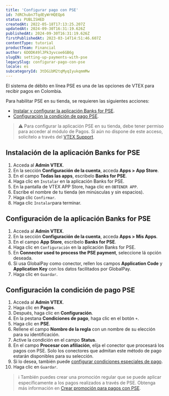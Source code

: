 ```yaml
---
title: 'Configurar pago con PSE'
id: 7dRChubn7TqdEyWrHQEQp6
status: PUBLISHED
createdAt: 2022-05-18T17:13:25.207Z
updatedAt: 2024-09-30T16:31:19.626Z
publishedAt: 2024-09-30T16:31:19.626Z
firstPublishedAt: 2023-03-14T14:51:46.607Z
contentType: tutorial
productTeam: Financial
author: 6DODK49lJPk3yvcoe6GB6g
slugEN: setting-up-payments-with-pse
legacySlug: configurar-pago-con-pse
locale: es
subcategoryId: 3tDGibM2tqMyqIyukqmmMw
---
```


El sistema de débito en línea PSE es una de las opciones de VTEX para recibir pagos en Colombia.

Para habilitar PSE en su tienda, se requieren las siguientes acciones:
- [Instalar y configurar la aplicación Banks for PSE](#instalacion-de-la-aplicación-banks-for-pse).
- [Configuración la condición de pago PSE](#configuracion-la-condicion-de-pago-pse).

> ⚠️ Para configurar la aplicación PSE en su tienda, debe tener permiso para acceder al módulo de Pagos. Si aún no dispone de este acceso, solicítelo a través del [VTEX Support](https://help.vtex.com/support).

## Instalación de la aplicación Banks for PSE

1. Acceda al **Admin VTEX**.
2. En la sección **Configuración de la cuenta**, acceda **Apps > App Store**.
3. En el campo **Todas las apps**, escribelo **Banks for PSE**.
4. Haga clic en `Instalar` en la aplicación Banks for PSE.
5. En la pantalla de VTEX APP Store, haga clic en `OBTENER APP`.
6. Escribe el nombre de tu tienda (en minúsculas y sin espacios).
7. Haga clic `Confirmar`.
8. Haga clic `Instalar`para terminar.

## Configuración de la aplicación Banks for PSE

1. Acceda al **Admin VTEX**.
2. En la sección **Configuración de la cuenta**, acceda **Apps > Mis Apps**.
3. En el campo **App Store**, escribelo **Banks for PSE**.
4. Haga clic en `Configuración` en la aplicación Banks for PSE.
5. En **Connector used to process the PSE payment**, seleccione lá opción deseada.
6. Si usa GlobalPay como conector, rellen los campos **Application Code** y **Application Key** con los datos facilitados por GlobalPay.
7. Haga clic en  `Guardar`.

## Configuración la condición de pago PSE

1. Acceda al **Admin VTEX**.
2. Haga clic en **Pagos**.
3. Después, haga clic en **Configuración**.
4. En la pestana **Condiciones de pago**, haga clic en el botón `+`. 
5. Haga clic en **PSE**.
6. Rellene el campo **Nombre de la regla** con un nombre de su elección para su identificación.
7. Active la condición en el campo **Status**.
8. En el campo **Procesar con afiliación**, elija el conector que procesará los pagos con PSE. Solo los conectores que admitan este método de pago estarán disponibles para su selección.
9. Si lo desea, también puede [configurar condiciones especiales de pago](https://help.vtex.com/es/tutorial/condiciones-especiales--tutorials_456#).
10. Haga clic en `Guardar`.

> ℹ️ También puedes crear una promoción regular que se puede aplicar específicamente a los pagos realizados a través de PSE. Obtenga más información en [Crear promoción para pagos con PSE](https://help.vtex.com/es/tutorial/crear-promocion-para-pagos-con-pse--6YIp1fJ76gq667PQWjuj5T).
